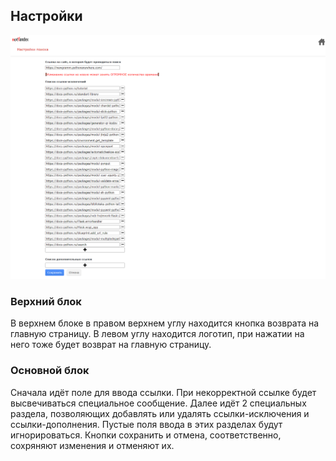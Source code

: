 ## Настройки
![картинка страницы](img/Settings.png)
### Верхний блок
В верхнем блоке в правом верхнем углу находится кнопка возврата на главную
страницу. В левом углу находится логотип, при нажатии на него тоже будет
возврат на главную страницу. 
### Основной блок
Сначала идёт поле для ввода ссылки. При некорректной ссылке будет 
высвечиваться специальное сообщение. Далее идёт 2 специальных раздела,
позволяющих добавлять или удалять ссылки-исключения и ссылки-дополнения.
Пустые поля ввода в этих разделах будут игнорироваться. Кнопки сохранить и
отмена, соответственно, сохряняют изменения и отменяют их.